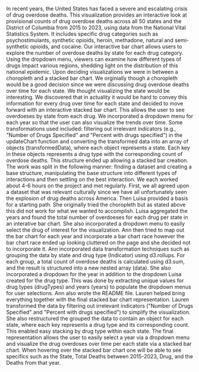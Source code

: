 In recent years, the United States has faced a severe and escalating crisis of drug overdose deaths. This visualization provides an interactive look at provisional counts of drug overdose deaths across all 50 states and the District of Columbia from 2015 to 2023, using data from the National Vital Statistics System. It includes specific drug categories such as psychostimulants, synthetic opioids, heroin, methadone, natural and semi-synthetic opioids, and cocaine. Our interactive bar chart allows users to explore the number of overdose deaths by state for each drug category. Using the dropdown menu, viewers can examine how different types of drugs impact various regions, shedding light on the distribution of this national epidemic.
Upon deciding visualizations we were in between a choropleth and a stacked bar chart. We orginially though a choropleth would be a good decision since we were discussing drug overdose deaths over time for each state. We thought visualizing the state would be interesting. We discovered that in actuality it would be hard to convey this information for every drug over time for each state and decided to move forward with an interactive stacked bar chart. This allows the user to see overdoeses by state from each drug. We incorporated a dropdown menu for each year so that the user can also visualize the trends over time. Some transformations used included: filtering out irrelevant indicators (e.g., "Number of Drugs Specified" and "Percent with drugs specified") in the updateChart function and converting the transformed data into an array of objects (transformedData), where each object represents a state. Each key in these objects represents a drug type with the corresponding count of overdose deaths. This structure ended up allowing a stacked bar creation.
The work was split in the following manner: finding a dataset and creating a base structure, manipulating the base structure into different types of interactions and then settling on the best interaction. We each worked about 4-6 hours on the project and met regularly. First, we all agreed upon a dataset that was relevant culturally since we have all unfortunately seen the explosion of drug deaths across America. Then Luisa provided a basis for a starting path. She originally tried the choropleth but as stated above this did not work for what we wanted to accomplish. Luisa aggregated the years and found the total number of overdoeses for each drug per state in an interative bar chart. She also incorporated a dropdown menu to easily select the drug of interest for the visualization. Ann then tried to map out the bar chart for each year and incorporate a bar chart race however the bar chart race ended up looking cluttered on the page and she decided not to incorporate it. Ann incorporated data transformation techniques such as grouping the data by state and drug type (Indicator) using d3.rollups. For each group, a total count of overdose deaths is calculated using d3.sum, and the result is structured into a new nested array (data). She also incorporated a dropdown for the year in addition to the dropdown Luisa created for the drug type. This was done by extracting unique values for drug types (drugTypes) and years (years) to populate the dropdown menus for user selections. Ann also wrote the README file. Lauren helped bring everything together with the final stacked bar chart representation. Lauren transformed the data by filtering out irrelevant indicators ("Number of Drugs Specified" and "Percent with drugs specified") to simplify the visualization. She also restructured the grouped the data to contain an object for each state, where each key represents a drug type and its corresponding count. This enabled easy stacking by drug type within each state. The final representation allows the user to easily select a year via a dropdown menu and visualize the drug overdoses over time per each state via a stacked bar chart. When hovering over the stacked bar chart one will be able to see specifics such as the State, Total Deaths between 2015-2023, Drug, and the Deaths from that year. 
